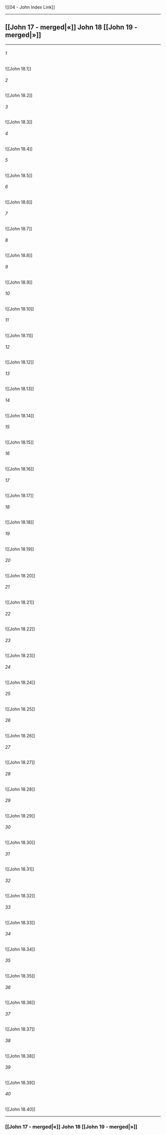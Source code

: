 ![[04 - John Index Link]]

---
##  [[John 17 - merged|«]] John 18 [[John 19 - merged|»]]

---

###### 1
![[John 18.1]] 

###### 2
![[John 18.2]] 

###### 3
![[John 18.3]] 

###### 4
![[John 18.4]]

###### 5 
![[John 18.5]] 

###### 6
![[John 18.6]] 

###### 7
![[John 18.7]] 

###### 8
![[John 18.8]] 

###### 9
![[John 18.9]] 

###### 10
![[John 18.10]] 

###### 11
![[John 18.11]] 

###### 12
![[John 18.12]]

###### 13
![[John 18.13]] 

###### 14
![[John 18.14]] 

###### 15
![[John 18.15]]

###### 16
![[John 18.16]] 

###### 17
![[John 18.17]]

###### 18
![[John 18.18]] 

###### 19
![[John 18.19]] 

###### 20
![[John 18.20]]

###### 21
![[John 18.21]] 

###### 22
![[John 18.22]] 

###### 23
![[John 18.23]]

###### 24
![[John 18.24]] 

###### 25
![[John 18.25]]

###### 26
![[John 18.26]] 

###### 27
![[John 18.27]] 

###### 28
![[John 18.28]]

###### 29
![[John 18.29]] 

###### 30
![[John 18.30]] 

###### 31
![[John 18.31]] 

###### 32
![[John 18.32]] 

###### 33
![[John 18.33]]

###### 34
![[John 18.34]] 

###### 35
![[John 18.35]]

###### 36
![[John 18.36]] 

###### 37
![[John 18.37]] 

###### 38
![[John 18.38]]

###### 39
![[John 18.39]] 

###### 40
![[John 18.40]] 


---
###  [[John 17 - merged|«]] John 18 [[John 19 - merged|»]]
